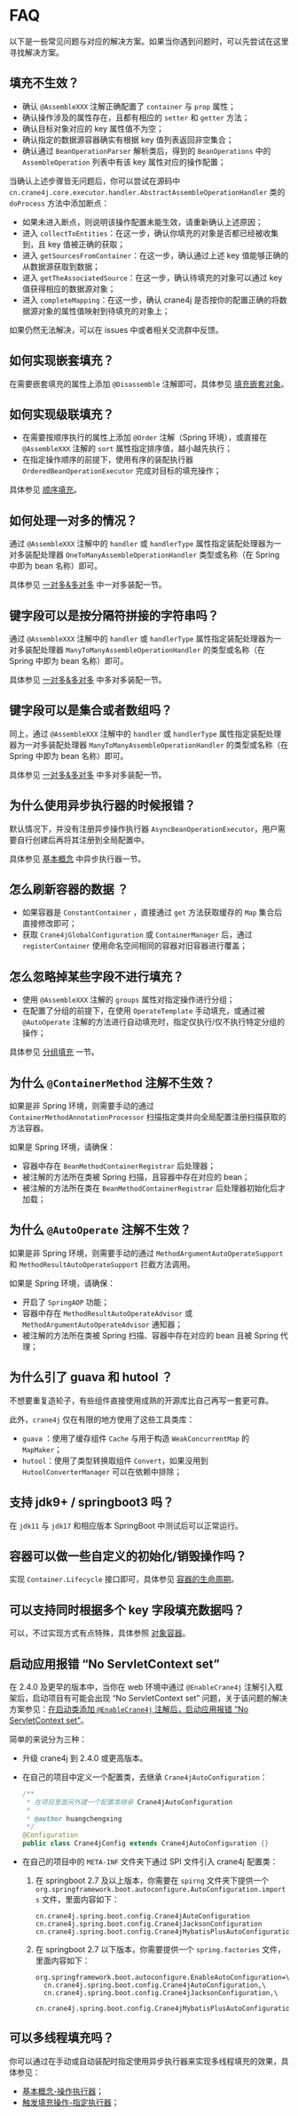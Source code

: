 # FAQ

以下是一些常见问题与对应的解决方案。如果当你遇到问题时，可以先尝试在这里寻找解决方案。

## 填充不生效？

- 确认 `@AssembleXXX` 注解正确配置了 `container` 与 `prop` 属性；
- 确认操作涉及的属性存在，且都有相应的 `setter` 和 `getter` 方法；
- 确认目标对象对应的 key 属性值不为空；
- 确认指定的数据源容器确实有根据 key 值列表返回非空集合；
- 确认通过 `BeanOperationParser` 解析类后，得到的 `BeanOperations` 中的 `AssembleOperation` 列表中有该 key 属性对应的操作配置；

当确认上述步骤皆无问题后，你可以尝试在源码中 `cn.crane4j.core.executor.handler.AbstractAssembleOperationHandler` 类的 `doProcess` 方法中添加断点：

+ 如果未进入断点，则说明该操作配置未能生效，请重新确认上述原因；
+ 进入 `collectToEntities`：在这一步，确认你填充的对象是否都已经被收集到，且 key 值被正确的获取；
+ 进入 `getSourcesFromContainer`：在这一步，确认通过上述 key 值能够正确的从数据源获取到数据；
+ 进入 `getTheAssociatedSource`：在这一步，确认待填充的对象可以通过 key 值获得相应的数据源对象；
+ 进入 `completeMapping`：在这一步，确认 crane4j 是否按你的配置正确的将数据源对象的属性值映射到待填充的对象上；

如果仍然无法解决，可以在 issues 中或者相关交流群中反馈。

## 如何实现嵌套填充？

在需要嵌套填充的属性上添加 `@Disassemble` 注解即可，具体参见 [填充嵌套对象](./../basic/declare_disassemble_operation.md)。

## 如何实现级联填充？

- 在需要按顺序执行的属性上添加 `@Order` 注解（Spring 环境），或直接在 `@AssembleXXX` 注解的 `sort` 属性指定排序值，越小越先执行；
- 在指定操作顺序的前提下，使用有序的装配执行器 `OrderedBeanOperationExecutor` 完成对目标的填充操作；

具体参见 [顺序填充](./../basic/operation_sort.md)。

## 如何处理一对多的情况？

通过 `@AssembleXXX` 注解中的 `handler` 或 `handlerType` 属性指定装配处理器为一对多装配处理器 `OneToManyAssembleOperationHandler` 类型或名称（在 Spring 中即为 bean 名称）即可。

具体参见 [一对多&多对多](./../basic/assemble_operation_handler.md) 中一对多装配一节。

## 键字段可以是按分隔符拼接的字符串吗？

通过 `@AssembleXXX` 注解中的 `handler` 或 `handlerType` 属性指定装配处理器为一对多装配处理器 `ManyToManyAssembleOperationHandler` 的类型或名称（在 Spring 中即为 bean 名称）即可。

具体参见 [一对多&多对多](./../basic/assemble_operation_handler.md) 中多对多装配一节。

## 键字段可以是集合或者数组吗？

同上，通过 `@AssembleXXX` 注解中的 `handler` 或 `handlerType` 属性指定装配处理器为一对多装配处理器 `ManyToManyAssembleOperationHandler` 的类型或名称（在 Spring 中即为 bean 名称）即可。

具体参见 [一对多&多对多](./../basic/assemble_operation_handler.md) 中多对多装配一节。

## 为什么使用异步执行器的时候报错？

默认情况下，并没有注册异步操作执行器 `AsyncBeanOperationExecutor`，用户需要自行创建后再将其注册到全局配置中。

具体参见 [基本概念](./../user_guide/basic_concept.md) 中异步执行器一节。

## 怎么刷新容器的数据 ？

- 如果容器是 `ConstantContainer` ，直接通过 `get` 方法获取缓存的 `Map` 集合后直接修改即可；
- 获取 `Crane4jGlobalConfiguration` 或 `ContainerManager` 后，通过 `registerContainer` 使用命名空间相同的容器对旧容器进行覆盖；

## 怎么忽略掉某些字段不进行填充？

- 使用 `@AssembleXXX` 注解的 `groups` 属性对指定操作进行分组；
- 在配置了分组的前提下，在使用 `OperateTemplate` 手动填充，或通过被 `@AutoOperate` 注解的方法进行自动填充时，指定仅执行/仅不执行特定分组的操作；

具体参见 [分组填充](./../basic/operation_group.md) 一节。

## 为什么 `@ContainerMethod` 注解不生效？

如果是非 Spring 环境，则需要手动的通过 `ContainerMethodAnnotationProcessor` 扫描指定类并向全局配置注册扫描获取的方法容器。

如果是 Spring 环境，请确保：

- 容器中存在 `BeanMethodContainerRegistrar` 后处理器；
- 被注解的方法所在类被 Spring 扫描，且容器中存在对应的 bean；
- 被注解的方法所在类在 `BeanMethodContainerRegistrar` 后处理器初始化后才加载；

## 为什么 `@AutoOperate` 注解不生效？

如果是非 Spring 环境，则需要手动的通过 `MethodArgumentAutoOperateSupport` 和 `MethodResultAutoOperateSupport` 拦截方法调用。

如果是 Spring 环境，请确保：

- 开启了 `SpringAOP` 功能；
- 容器中存在 `MethodResultAutoOperateAdvisor` 或 `MethodArgumentAutoOperateAdvisor` 通知器；
- 被注解的方法所在类被 Spring 扫描、容器中存在对应的 bean 且被 Spring 代理；

## 为什么引了 guava 和 hutool ？

不想要重复造轮子，有些组件直接使用成熟的开源库比自己再写一套更可靠。

此外，`crane4j` 仅在有限的地方使用了这些工具类库：

- `guava` ：使用了缓存组件 `Cache` 与用于构造 `WeakConcurrentMap` 的  `MapMaker`；
- `hutool`：使用了类型转换取组件 `Convert`，如果没用到 `HutoolConverterManager` 可以在依赖中排除；

## 支持 jdk9+ / springboot3 吗？

在 `jdk11` 与 `jdk17` 和相应版本 SpringBoot 中测试后可以正常运行。

## 容器可以做一些自定义的初始化/销毁操作吗？

实现 `Container.Lifecycle` 接口即可，具体参见 [容器的生命周期](./../advanced/callback_of_component.md)。

## 可以支持同时根据多个 key 字段填充数据吗？

可以，不过实现方式有点特殊，具体参照 [对象容器](./../basic/container/object_container.md)。

## 启动应用报错 “No ServletContext set”

在 2.4.0 及更早的版本中，当你在 web 环境中通过 `@EnableCrane4j` 注解引入框架后，启动项目有可能会出现 “No ServletContext set” 问题，关于该问题的解决方案参见：[在启动类添加 `@EnableCrane4j` 注解后，启动应用报错 “No ServletContext set”](https://github.com/opengoofy/crane4j/issues/126)。

简单的来说分为三种：

- 升级 crane4j 到 2.4.0 或更高版本。

- 在自己的项目中定义一个配置类，去继承 `Crane4jAutoConfiguration`：

    ~~~java
    /**
     * 在项目里面另外建一个配置类继承 Crane4jAutoConfiguration
     * 
     * @author huangchengxing
     */
    @Configuration
    public class Crane4jConfig extends Crane4jAutoConfiguration {}
    ~~~

- 在自己的项目中的 `META-INF` 文件夹下通过 SPI 文件引入 crane4j 配置类：

    1. 在 springboot 2.7 及以上版本，你需要在 `spirng` 文件夹下提供一个 `org.springframework.boot.autoconfigure.AutoConfiguration.imports` 文件，里面内容如下：

        ~~~
        cn.crane4j.spring.boot.config.Crane4jAutoConfiguration
        cn.crane4j.spring.boot.config.Crane4jJacksonConfiguration
        cn.crane4j.spring.boot.config.Crane4jMybatisPlusAutoConfiguration
        ~~~

    2. 在 springboot 2.7 以下版本，你需要提供一个 `spring.factories` 文件，里面内容如下：

        ~~~
        org.springframework.boot.autoconfigure.EnableAutoConfiguration=\
          cn.crane4j.spring.boot.config.Crane4jAutoConfiguration,\
          cn.crane4j.spring.boot.config.Crane4jJacksonConfiguration,\
          cn.crane4j.spring.boot.config.Crane4jMybatisPlusAutoConfiguration
        ~~~


## 可以多线程填充吗？

你可以通过在手动或自动装配时指定使用异步执行器来实现多线程填充的效果，具体参见：

- [基本概念-操作执行器](./basic_concept)；
- [触发填充操作-指定执行器](./../basic/trigger_operation.md)；